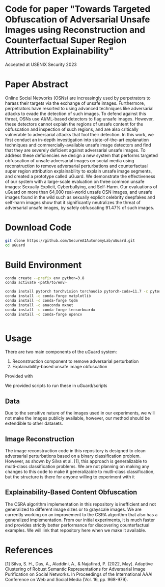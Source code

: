 # Code for paper "Towards Targeted Obfuscation of Adversarial Unsafe Images using Reconstruction and Counterfactual Super Region Attribution Explainability"
Accepted at USENIX Security 2023

# Paper Abstract
Online Social Networks (OSNs) are increasingly used by perpetrators to harass their targets via the exchange of unsafe images. Furthermore, perpetrators have resorted to using advanced techniques like adversarial attacks to evade the detection of such images. To defend against this threat, OSNs use AI/ML-based detectors to flag unsafe images. However, these detectors cannot explain the regions of unsafe content for the obfuscation and inspection of such regions, and are also critically vulnerable to adversarial attacks that fool their detection. In this work, we first conduct an in-depth investigation into state-of-the-art explanation techniques and commercially-available unsafe image detectors and find that they are severely deficient against adversarial unsafe images. To address these deficiencies we design a new system that performs targeted obfuscation of unsafe adversarial images on social media using reconstruction to remove adversarial perturbations and counterfactual super region attribution explainability to explain unsafe image segments, and created a prototype called uGuard. We demonstrate the effectiveness of our system with a large-scale evaluation on three common unsafe images: Sexually Explicit, Cyberbullying, and Self-Harm. Our evaluations of uGuard  on more than 64,000 real-world unsafe OSN images, and unsafe images found in the wild such as sexually explicit celebrity deepfakes and self-harm images show that it significantly neutralizes the threat of adversarial unsafe images, by safely obfuscating 91.47\% of such images.




# Download Code

```bash
git clone https://github.com/SecureAIAutonomyLab/uGuard.git
cd uGuard
```


# Build Environment

```bash
conda create --prefix env python=3.8
conda activate <path/to/env>

conda install pytorch torchvision torchaudio pytorch-cuda=11.7 -c pytorch -c nvidia
conda install -c conda-forge matplotlib
conda install -c conda-forge tqdm
conda install -c anaconda mxnet
conda install -c conda-forge tensorboardx
conda install -c conda-forge opencv



```

# Usage
There are two main components of the uGuard system:
1. Reconstruction component to remove adversarial perturbation
2. Explainability-based unsafe image obfuscation

Provided with 

We provided scripts to run these in uGuard/scripts

## Data
Due to the sensitive nature of the images used in our experiments, we will not make the images publicly available, however, our method should be extendible to other datasets.

## Image Reconstruction
The image reconstruction code in this repository is designed to clean adversarial perturbations based on a binary classification problem. However, as shown by Silva et al. [1], this approach is generalizable to multi-class classification problems. We are not planning on making any changes to this code to make it generalizable to mutli-class classification, but the structure is there for anyone willing to experiment with it

## Explainability-Based Content Obfuscation
The CSRA algorithm implementation in this repository is inefficient and not generalized to different image sizes or to grayscale images. We are currently working on an improvement to the CSRA algorithm that also has a generalized implementation. From our initial experiments, it is much faster and provides strictly better performance for discovering counterfactual examples. We will link that repository here when we make it available.



# References
[1] Silva, S. H., Das, A., Aladdini, A., & Najafirad, P. (2022, May). Adaptive Clustering of Robust Semantic Representations for Adversarial Image Purification on Social Networks. In Proceedings of the International AAAI Conference on Web and Social Media (Vol. 16, pp. 968-979).
